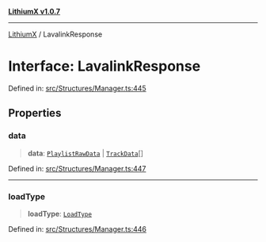 [**LithiumX v1.0.7**](README.md)

***

[LithiumX](globals.md) / LavalinkResponse

# Interface: LavalinkResponse

Defined in: [src/Structures/Manager.ts:445](https://github.com/anantix-network/LithiumX/blob/720bc1bb802e250a8740a01a0f217198cffacb28/src/Structures/Manager.ts#L445)

## Properties

### data

> **data**: [`PlaylistRawData`](interfaces\PlaylistRawData.md) \| [`TrackData`](interfaces\TrackData.md)[]

Defined in: [src/Structures/Manager.ts:447](https://github.com/anantix-network/LithiumX/blob/720bc1bb802e250a8740a01a0f217198cffacb28/src/Structures/Manager.ts#L447)

***

### loadType

> **loadType**: [`LoadType`](type-aliases\LoadType.md)

Defined in: [src/Structures/Manager.ts:446](https://github.com/anantix-network/LithiumX/blob/720bc1bb802e250a8740a01a0f217198cffacb28/src/Structures/Manager.ts#L446)
